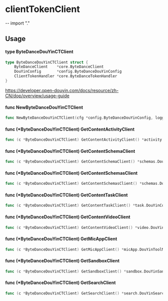 # clientTokenClient
--
    import "."


## Usage

#### type ByteDanceDouYinCTClient

```go
type ByteDanceDouYinCTClient struct {
	ByteDanceClient    *core.ByteDanceClient
	DouYinConfig       *config.ByteDanceDouYinConfig
	ClientTokenHandler *core.ByteDanceTokenHandler
}
```

https://developer.open-douyin.com/docs/resource/zh-CN/dop/overview/usage-guide

#### func  NewByteDanceDouYinCTClient

```go
func NewByteDanceDouYinCTClient(cfg *config.ByteDanceDouYinConfig, logger *logger.Logger, cache cache.ICache) (*ByteDanceDouYinCTClient, error)
```

#### func (*ByteDanceDouYinCTClient) GetContentActivityClient

```go
func (c *ByteDanceDouYinCTClient) GetContentActivityClient() *activity.DouYinContentActivityClient
```

#### func (*ByteDanceDouYinCTClient) GetContentSchemaClient

```go
func (c *ByteDanceDouYinCTClient) GetContentSchemaClient() *schemas.DouYinContentSchemasClient
```

#### func (*ByteDanceDouYinCTClient) GetContentSchemasClient

```go
func (c *ByteDanceDouYinCTClient) GetContentSchemasClient() *schemas.DouYinContentSchemasClient
```

#### func (*ByteDanceDouYinCTClient) GetContentTaskClient

```go
func (c *ByteDanceDouYinCTClient) GetContentTaskClient() *task.DouYinContentTaskClient
```

#### func (*ByteDanceDouYinCTClient) GetContentVideoClient

```go
func (c *ByteDanceDouYinCTClient) GetContentVideoClient() *video.DouYinContentVideoClient
```

#### func (*ByteDanceDouYinCTClient) GetMicAppClient

```go
func (c *ByteDanceDouYinCTClient) GetMicAppClient() *micApp.DouYinToolMicAppClient
```

#### func (*ByteDanceDouYinCTClient) GetSandboxClient

```go
func (c *ByteDanceDouYinCTClient) GetSandboxClient() *sandbox.DouYinSandboxClient
```

#### func (*ByteDanceDouYinCTClient) GetSearchClient

```go
func (c *ByteDanceDouYinCTClient) GetSearchClient() *search.DouYinSearchClient
```
